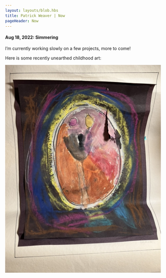 ```yaml
---
layout: layouts/blob.hbs
title: Patrick Weaver | Now
pageHeader: Now
---
```


#### Aug 18, 2022: Simmering

I’m currently working slowly on a few projects, more to come!

Here is some recently unearthed childhood art:

![A photograph of a child’s painting](/images/now/childhood-art.jpeg)
